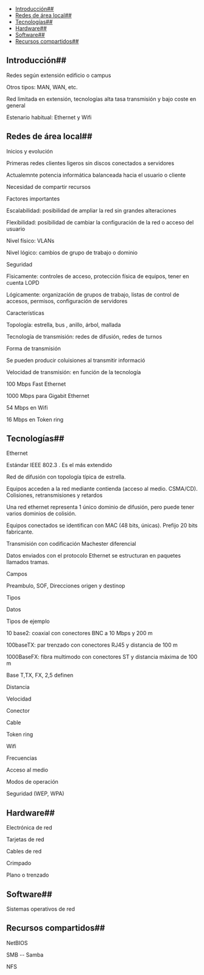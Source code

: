 - [Introducción##](#introducci%C3%B3n)
- [Redes de área local##](#redes-de-%C3%A1rea-local)
- [Tecnologías##](#tecnolog%C3%ADas)
- [Hardware##](#hardware)
- [Software##](#software)
- [Recursos compartidos##](#recursos-compartidos)

## Introducción## 

Redes según extensión edificio o campus

Otros tipos: MAN, WAN, etc.

Red limitada en extensión, tecnologías alta tasa transmisión y bajo
coste en general

Estenario habitual: Ethernet y Wifi

## Redes de área local## 

Inicios y evolución

Primeras redes clientes ligeros sin discos conectados a servidores

Actualemnte potencia informática balanceada hacia el usuario o cliente

Necesidad de compartir recursos

Factores importantes

Escalabilidad: posibilidad de ampliar la red sin grandes alteraciones

Flexibilidad: posibilidad de cambiar la configuración de la red o acceso
del usuario

Nivel físico: VLANs

Nivel lógico: cambios de grupo de trabajo o dominio

Seguridad

Fïsicamente: controles de acceso, protección física de equipos, tener en
cuenta LOPD

Lógicamente: organización de grupos de trabajo, listas de control de
accesos, permisos, configuración de servidores

Características

Topología: estrella, bus , anillo, árbol, mallada

Tecnología de transmisión: redes de difusión, redes de turnos

Forma de transmisión

Se pueden producir coluisiones al transmitir informació

Velocidad de transmisión: en función de la tecnología

100 Mbps Fast Ethernet

1000 Mbps para Gigabit Ethernet

54 Mbps en Wifi

16 Mbps en Token ring

## Tecnologías## 

Ethernet

Estándar IEEE 802.3 . Es el más extendido

Red de difusión con topología típica de estrella.

Equipos acceden a la red mediante contienda (acceso al medio. CSMA/CD).
Colisiones, retransmisiones y retardos

Una red ethernet representa 1 único dominio de difusión, pero puede
tener varios dominios de colisión.

Equipos conectados se identifican con MAC (48 bits, únicas). Prefijo 20
bits fabricante.

Transmisión con codificación Machester diferencial

Datos enviados con el protocolo Ethernet se estructuran en paquetes
llamados tramas.

Campos

Preambulo, SOF, Direcciones origen y destinop

Tipos

Datos

Tipos de ejemplo

10 base2: coaxial con conectores BNC a 10 Mbps y 200 m

100baseTX: par trenzado con conectores RJ45 y distancia de 100 m

1000BaseFX: fibra multimodo con conectores ST y distancia máxima de 100
m

Base T,TX, FX, 2,5 definen

Distancia

Velocidad

Conector

Cable

Token ring

Wifi

Frecuencias

Acceso al medio

Modos de operación

Seguridad (WEP, WPA)

## Hardware## 

Electrónica de red

Tarjetas de red

Cables de red

Crimpado

Plano o trenzado

## Software## 

Sistemas operativos de red

## Recursos compartidos## 

NetBIOS

SMB -- Samba

NFS
